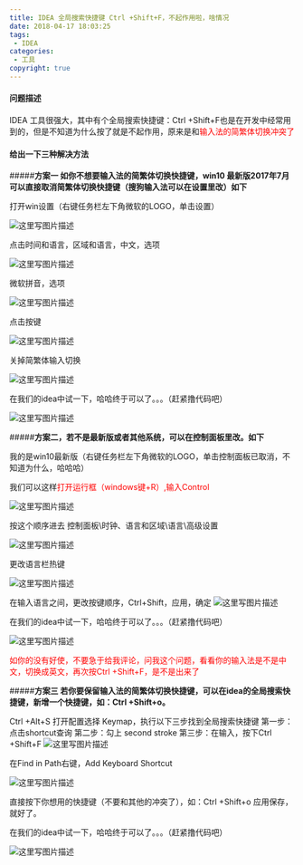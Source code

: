 ```yaml
---
title: IDEA 全局搜索快捷键 Ctrl +Shift+F，不起作用啦，啥情况
date: 2018-04-17 18:03:25
tags:
 - IDEA
categories: 
 - 工具
copyright: true
---
```

#### **问题描述**

IDEA 工具很强大，其中有个全局搜索快捷键：Ctrl +Shift+F也是在开发中经常用到的，但是不知道为什么按了就是不起作用，原来是和<font color=red>输入法的简繁体切换冲突了</font> 

#### **给出一下三种解决方法**

#####**方案一   如你不想要输入法的简繁体切换快捷键，win10 最新版2017年7月可以直接取消简繁体切换快捷键（搜狗输入法可以在设置里改）如下**

<!-- more -->

打开win设置（右键任务栏左下角微软的LOGO，单击设置）

![这里写图片描述](http://img.blog.csdn.net/20171019101300321?watermark/2/text/aHR0cDovL2Jsb2cuY3Nkbi5uZXQvd2VudGVyeWFu/font/5a6L5L2T/fontsize/400/fill/I0JBQkFCMA==/dissolve/70/gravity/SouthEast)

点击时间和语言，区域和语言，中文，选项

![这里写图片描述](http://img.blog.csdn.net/20171019101500969?watermark/2/text/aHR0cDovL2Jsb2cuY3Nkbi5uZXQvd2VudGVyeWFu/font/5a6L5L2T/fontsize/400/fill/I0JBQkFCMA==/dissolve/70/gravity/SouthEast)

微软拼音，选项

![这里写图片描述](http://img.blog.csdn.net/20171019101723945?watermark/2/text/aHR0cDovL2Jsb2cuY3Nkbi5uZXQvd2VudGVyeWFu/font/5a6L5L2T/fontsize/400/fill/I0JBQkFCMA==/dissolve/70/gravity/SouthEast)

点击按键

![这里写图片描述](http://img.blog.csdn.net/20171019102004724?watermark/2/text/aHR0cDovL2Jsb2cuY3Nkbi5uZXQvd2VudGVyeWFu/font/5a6L5L2T/fontsize/400/fill/I0JBQkFCMA==/dissolve/70/gravity/SouthEast)

关掉简繁体输入切换

![这里写图片描述](http://img.blog.csdn.net/20171019102018959?watermark/2/text/aHR0cDovL2Jsb2cuY3Nkbi5uZXQvd2VudGVyeWFu/font/5a6L5L2T/fontsize/400/fill/I0JBQkFCMA==/dissolve/70/gravity/SouthEast)

在我们的idea中试一下，哈哈终于可以了。。。（赶紧撸代码吧）

![这里写图片描述](http://img.blog.csdn.net/20171019102253149?watermark/2/text/aHR0cDovL2Jsb2cuY3Nkbi5uZXQvd2VudGVyeWFu/font/5a6L5L2T/fontsize/400/fill/I0JBQkFCMA==/dissolve/70/gravity/SouthEast)

#####**方案二，若不是最新版或者其他系统，可以在控制面板里改。如下**

我的是win10最新版（右键任务栏左下角微软的LOGO，单击控制面板已取消，不知道为什么，哈哈哈）

我们可以这样<font color=red>打开运行框（windows键+R）,输入Control</font>

![这里写图片描述](http://img.blog.csdn.net/20171019102901531?watermark/2/text/aHR0cDovL2Jsb2cuY3Nkbi5uZXQvd2VudGVyeWFu/font/5a6L5L2T/fontsize/400/fill/I0JBQkFCMA==/dissolve/70/gravity/SouthEast)

按这个顺序进去
控制面板\时钟、语言和区域\语言\高级设置

![这里写图片描述](http://img.blog.csdn.net/20171019102838557?watermark/2/text/aHR0cDovL2Jsb2cuY3Nkbi5uZXQvd2VudGVyeWFu/font/5a6L5L2T/fontsize/400/fill/I0JBQkFCMA==/dissolve/70/gravity/SouthEast)

更改语言栏热键

![这里写图片描述](http://img.blog.csdn.net/20171019103048375?watermark/2/text/aHR0cDovL2Jsb2cuY3Nkbi5uZXQvd2VudGVyeWFu/font/5a6L5L2T/fontsize/400/fill/I0JBQkFCMA==/dissolve/70/gravity/SouthEast)
 
 在输入语言之间，更改按键顺序，Ctrl+Shift，应用，确定
![这里写图片描述](http://img.blog.csdn.net/20171019103427573?watermark/2/text/aHR0cDovL2Jsb2cuY3Nkbi5uZXQvd2VudGVyeWFu/font/5a6L5L2T/fontsize/400/fill/I0JBQkFCMA==/dissolve/70/gravity/SouthEast)

在我们的idea中试一下，哈哈终于可以了。。。（赶紧撸代码吧）

![这里写图片描述](http://img.blog.csdn.net/20171019102253149?watermark/2/text/aHR0cDovL2Jsb2cuY3Nkbi5uZXQvd2VudGVyeWFu/font/5a6L5L2T/fontsize/400/fill/I0JBQkFCMA==/dissolve/70/gravity/SouthEast)

<font color=red>如你的没有好使，不要急于给我评论，问我这个问题，看看你的输入法是不是中文，切换成英文，再次按Ctrl +Shift+F，是不是出来了</font>


#####**方案三  若你要保留输入法的简繁体切换快捷键，可以在idea的全局搜索快捷键，新增一个快捷键，如：Ctrl +Shift+o。**

Ctrl +Alt+S 打开配置选择 Keymap，执行以下三步找到全局搜索快捷键
第一步：点击shortcut查询
第二步：勾上 second stroke
第三步：在输入，按下Ctrl +Shift+F
![这里写图片描述](http://img.blog.csdn.net/20171019095457214?watermark/2/text/aHR0cDovL2Jsb2cuY3Nkbi5uZXQvd2VudGVyeWFu/font/5a6L5L2T/fontsize/400/fill/I0JBQkFCMA==/dissolve/70/gravity/SouthEast)

在Find in Path右键，Add Keyboard Shortcut

![这里写图片描述](http://img.blog.csdn.net/20171019095750705?watermark/2/text/aHR0cDovL2Jsb2cuY3Nkbi5uZXQvd2VudGVyeWFu/font/5a6L5L2T/fontsize/400/fill/I0JBQkFCMA==/dissolve/70/gravity/SouthEast)

直接按下你想用的快捷键（不要和其他的冲突了），如：Ctrl +Shift+o
应用保存，就好了。

在我们的idea中试一下，哈哈终于可以了。。。（赶紧撸代码吧）

![这里写图片描述](http://img.blog.csdn.net/20171019102253149?watermark/2/text/aHR0cDovL2Jsb2cuY3Nkbi5uZXQvd2VudGVyeWFu/font/5a6L5L2T/fontsize/400/fill/I0JBQkFCMA==/dissolve/70/gravity/SouthEast)
